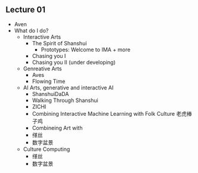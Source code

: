 ## Lecture 01

* Aven
* What do I do?
    * Interactive Arts
        * The Spirit of Shanshui
            * Prototypes: Welcome to IMA + more
        * Chasing you I
        * Chasing you II (under developing)
    * Genreative Arts
        * Aves
        * Flowing Time
    * AI Arts, generative and interactive AI
        * ShanshuiDaDA
        * Walking Through Shanshui
        * ZICHI
        * Combining Interactive Machine Learning with Folk Culture 老虎棒子鸡
        * Combineing Art with 
        * 缂丝
        * 数字盆景
    * Culture Computing
        * 缂丝
        * 数字盆景
